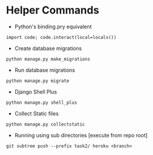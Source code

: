 # Helper Commands

- Python's binding.pry equivalent
```
import code; code.interact(local=locals())
```
- Create database migrations
```
python manage.py make_migrations
```
- Run database migrations
```
python manage.py migrate
```
- Django Shell Plus
```
python manage.py shell_plus
```
- Collect Static files
```
python manage.py collectstatic
```
- Running using sub directories [execute from repo root]
```
git subtree push --prefix task2/ heroku <branch>
```
